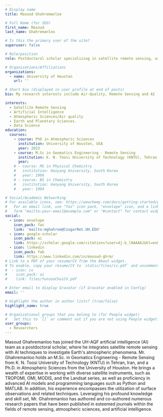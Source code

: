 ```yaml
---
# Display name
title: Masoud Ghahremanloo

# Full Name (for SEO)
first_name: Masoud
last_name: Ghahremanloo

# Is this the primary user of the site?
superuser: false

# Role/position
role: Postdoctoral scholar specializing in satellite remote sensing, artificial intelligence (deep/machine learning), and atmospheric sciences.

# Organizations/Affiliations
organizations:
  - name: University of Houston
    url: ''

# Short bio (displayed in user profile at end of posts)
bio: My research interests include Air-Quality, Remote Sensing and AI (Deep Learning/ Machine Learning).

interests:
  - Satellite Remote Sensing
  - Artificial Intelligence
  - Atmospheric Sciences/Air quality
  - Earth and Planetary Sciences.
  - Data Science
education:
  courses:
    - course: PhD in Atmospheric Sciences
      institution: University of Houston, USA
      year: 2023
    - course: M.Sc in Geomatics Engineering - Remote Sensing
      institution: K. N. Toosi University of Technology (KNTU), Tehran, Iran 
      year: 
    # - course: MS in Physical Chemistry
    #   institution: Hanyang University, South Korea
    #   year: 1996
    # - course: BS in Chemistry
    #   institution: Hanyang University, South Korea
    #   year: 1994

# Social/Academic Networking
# For available icons, see: https://wowchemy.com/docs/getting-started/page-builder/#icons
#   For an email link, use "fas" icon pack, "envelope" icon, and a link in the
#   form "mailto:your-email@example.com" or "#contact" for contact widget.
social:
  - icon: envelope
    icon_pack: fas
    link: 'mailto:mghahrem@CougarNet.UH.EDU'
  - icon: google-scholar
    icon_pack: ai
    link: https://scholar.google.com/citations?user=4j-b_l0AAAAJ&hl=en&oi=ao
  - icon: linkedin
    icon_pack: fab
    link: https://www.linkedin.com/in/masoud-ghrm/
# Link to a PDF of your resume/CV from the About widget.
# To enable, copy your resume/CV to `static/files/cv.pdf` and uncomment the lines below.
#  - icon: cv
#    icon_pack: ai
#    link: files/YunsooChoiCV.pdf

# Enter email to display Gravatar (if Gravatar enabled in Config)
email: ''

# Highlight the author in author lists? (true/false)
highlight_name: true

# Organizational groups that you belong to (for People widget)
#   Set this to `[]` or comment out if you are not using People widget.
user_groups:
  - Researchers 
---
```


Masoud Ghahremanloo has joined the UH-AQF artificial intelligence (AI) team as a postdoctoral scholar, where he integrates satellite remote sensing with AI techniques to investigate Earth's atmospheric phenomena. Mr. Ghahremanloo holds an M.Sc. in Geomatics Engineering - Remote Sensing from K. N. Toosi University of Technology (KNTU) in Tehran, Iran, and a Ph.D. in Atmospheric Sciences from the University of Houston.
He brings a wealth of expertise in working with diverse satellite instruments, such as TROPOMI, OMI, MODIS, and the Landsat series, as well as proficiency in advanced AI models and programming languages such as Python and MATLAB. In addition, his experience encompasses the utilization of surface observations and related techniques.
Leveraging his profound knowledge and skill set, Mr. Ghahremanloo has authored and co-authored numerous research papers that have been published in esteemed journals within the fields of remote sensing, atmospheric sciences, and artificial intelligence.

